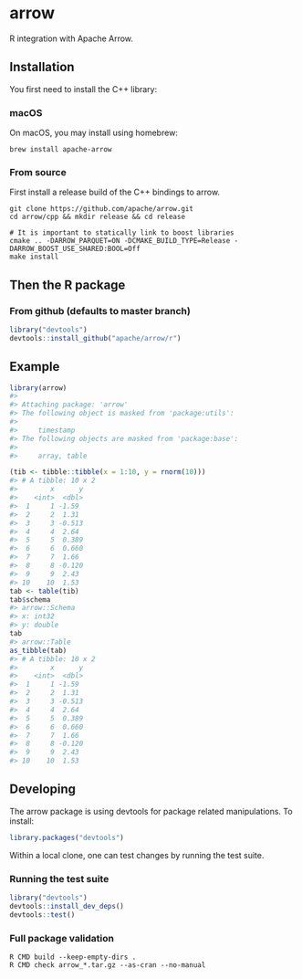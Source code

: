 
<!-- README.md is generated from README.Rmd. Please edit that file -->
arrow
=====

R integration with Apache Arrow.

Installation
------------

You first need to install the C++ library:

### macOS

On macOS, you may install using homebrew:

    brew install apache-arrow

### From source

First install a release build of the C++ bindings to arrow.

``` shell
git clone https://github.com/apache/arrow.git
cd arrow/cpp && mkdir release && cd release

# It is important to statically link to boost libraries
cmake .. -DARROW_PARQUET=ON -DCMAKE_BUILD_TYPE=Release -DARROW_BOOST_USE_SHARED:BOOL=Off
make install
```

Then the R package
------------------

### From github (defaults to master branch)

``` r
library("devtools")
devtools::install_github("apache/arrow/r")
```

Example
-------

``` r
library(arrow)
#> 
#> Attaching package: 'arrow'
#> The following object is masked from 'package:utils':
#> 
#>     timestamp
#> The following objects are masked from 'package:base':
#> 
#>     array, table

(tib <- tibble::tibble(x = 1:10, y = rnorm(10)))
#> # A tibble: 10 x 2
#>        x      y
#>    <int>  <dbl>
#>  1     1 -1.59 
#>  2     2  1.31 
#>  3     3 -0.513
#>  4     4  2.64 
#>  5     5  0.389
#>  6     6  0.660
#>  7     7  1.66 
#>  8     8 -0.120
#>  9     9  2.43 
#> 10    10  1.53
tab <- table(tib)
tab$schema
#> arrow::Schema 
#> x: int32
#> y: double
tab
#> arrow::Table
as_tibble(tab)
#> # A tibble: 10 x 2
#>        x      y
#>    <int>  <dbl>
#>  1     1 -1.59 
#>  2     2  1.31 
#>  3     3 -0.513
#>  4     4  2.64 
#>  5     5  0.389
#>  6     6  0.660
#>  7     7  1.66 
#>  8     8 -0.120
#>  9     9  2.43 
#> 10    10  1.53
```

Developing
----------

The arrow package is using devtools for package related manipulations. To install:

``` r
library.packages("devtools")
```

Within a local clone, one can test changes by running the test suite.

### Running the test suite

``` r
library("devtools")
devtools::install_dev_deps()
devtools::test()
```

### Full package validation

``` shell
R CMD build --keep-empty-dirs .
R CMD check arrow_*.tar.gz --as-cran --no-manual
```
